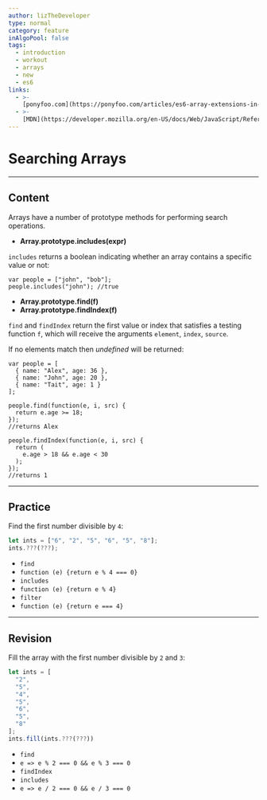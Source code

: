 ```yaml
---
author: lizTheDeveloper
type: normal
category: feature
inAlgoPool: false
tags:
  - introduction
  - workout
  - arrays
  - new
  - es6
links:
  - >-
    [ponyfoo.com](https://ponyfoo.com/articles/es6-array-extensions-in-depth){website}
  - >-
    [MDN](https://developer.mozilla.org/en-US/docs/Web/JavaScript/Reference/Global_Objects/Array){website}
---
```


# Searching Arrays


---

## Content

Arrays have a number of prototype methods for performing search operations.

- **Array.prototype.includes(expr)**

`includes` returns a boolean indicating whether an array contains a specific value or not:

```plain-text
var people = ["john", "bob"];
people.includes("john"); //true
```

- **Array.prototype.find(f)**  
- **Array.prototype.findIndex(f)**  

`find` and `findIndex` return the first value or index that satisfies a testing function `f`, which will receive the arguments `element`, `index`, `source`.

If no elements match then *undefined* will be returned:

```plain-text
var people = [
  { name: "Alex", age: 36 },
  { name: "John", age: 20 },
  { name: "Tait", age: 1 }
];

people.find(function(e, i, src) {
  return e.age >= 18;
});
//returns Alex

people.findIndex(function(e, i, src) {
  return (
    e.age > 18 && e.age < 30
  );
});
//returns 1
```


---

## Practice

Find the first number divisible by `4`:

```javascript
let ints = ["6", "2", "5", "6", "5", "8"];
ints.???(???);
```

- `find`
- `function (e) {return e % 4 === 0}`
- `includes`
- `function (e) {return e % 4}`
- `filter`
- `function (e) {return e === 4}`


---

## Revision

Fill the array with the first number divisible by `2` and `3`:

```javascript
let ints = [
  "2",
  "5",
  "4",
  "5",
  "6",
  "5",
  "8"
];
ints.fill(ints.???(???))
```

- `find`
- `e => e % 2 === 0 && e % 3 === 0`
- `findIndex`
- `includes`
- `e => e / 2 === 0 && e / 3 === 0`
